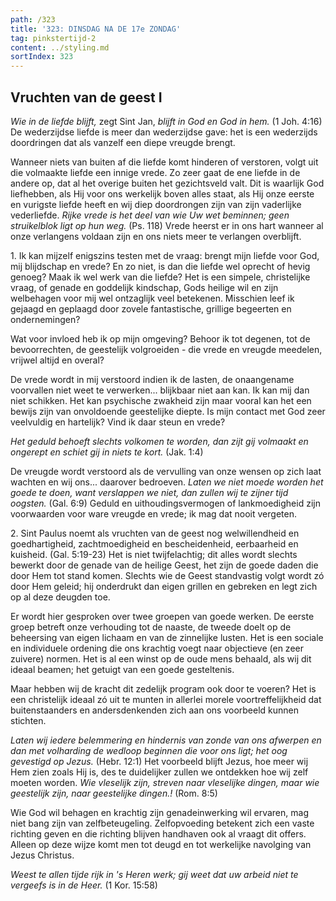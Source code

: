 ```yaml
---
path: /323
title: '323: DINSDAG NA DE 17e ZONDAG'
tag: pinkstertijd-2
content: ../styling.md
sortIndex: 323
---
```


## Vruchten van de geest I

_Wie in de liefde blijft,_ zegt Sint Jan, _blijft in God en God in hem._ (1 Joh. 4:16) De wederzijdse liefde is meer dan wederzijdse gave: het is een wederzijds doordringen dat als vanzelf een diepe vreugde brengt.

Wanneer niets van buiten af die liefde komt hinderen of verstoren, volgt uit die volmaakte liefde een innige vrede. Zo zeer gaat de ene liefde in de andere op, dat al het overige buiten het gezichtsveld valt. Dit is waarlijk God liefhebben, als Hij voor ons werkelijk boven alles staat, als Hij onze eerste en vurigste liefde heeft en wij diep doordrongen zijn van zijn vaderlijke vederliefde. _Rijke vrede is het deel van wie Uw wet beminnen; geen struikelblok ligt op hun weg._ (Ps. 118) Vrede heerst er in ons hart wanneer al onze verlangens voldaan zijn en ons niets meer te verlangen overblijft.

1\. Ik kan mijzelf enigszins testen met de vraag: brengt mijn liefde voor God, mij blijdschap en vrede? En zo niet, is dan die liefde wel oprecht of hevig genoeg? Maak ik wel werk van die liefde? Het is een simpele, christelijke vraag, of genade en goddelijk kindschap, Gods heilige wil en zijn welbehagen voor mij wel ontzaglijk veel betekenen. Misschien leef ik gejaagd en geplaagd door zovele fantastische, grillige begeerten en ondernemingen?

Wat voor invloed heb ik op mijn omgeving? Behoor ik tot degenen, tot de bevoorrechten, de geestelijk volgroeiden - die vrede en vreugde meedelen, vrijwel altijd en overal?

De vrede wordt in mij verstoord indien ik de lasten, de onaangename voorvallen niet weet te verwerken... blijkbaar niet aan kan. Ik kan mij dan niet schikken. Het kan psychische zwakheid zijn maar vooral kan het een bewijs zijn van onvoldoende geestelijke diepte. Is mijn contact met God zeer veelvuldig en hartelijk? Vind ik daar steun en vrede?

_Het geduld behoeft slechts volkomen te worden, dan zijt gij volmaakt en ongerept en schiet gij in niets te kort._ (Jak. 1:4)

De vreugde wordt verstoord als de vervulling van onze wensen op zich laat wachten en wij ons... daarover bedroeven. _Laten we niet moede worden het goede te doen, want verslappen we niet, dan zullen wij te zijner tijd oogsten._ (Gal. 6:9) Geduld en uithoudingsvermogen of lankmoedigheid zijn voorwaarden voor ware vreugde en vrede; ik mag dat nooit vergeten.

2\. Sint Paulus noemt als vruchten van de geest nog welwillendheid en goedhartigheid, zachtmoedigheid en bescheidenheid, eerbaarheid en kuisheid. (Gal. 5:19-23) Het is niet twijfelachtig; dit alles wordt slechts bewerkt door de genade van de heilige Geest, het zijn de goede daden die door Hem tot stand komen. Slechts wie de Geest standvastig volgt wordt zó door Hem geleid; hij onderdrukt dan eigen grillen en gebreken en legt zich op al deze deugden toe.

Er wordt hier gesproken over twee groepen van goede werken. De eerste groep betreft onze verhouding tot de naaste, de tweede doelt op de beheersing van eigen lichaam en van de zinnelijke lusten. Het is een sociale en individuele ordening die ons krachtig voegt naar objectieve (en zeer zuivere) normen. Het is al een winst op de oude mens behaald, als wij dit ideaal beamen; het getuigt van een goede gesteltenis.

Maar hebben wij de kracht dit zedelijk program ook door te voeren? Het is een christelijk ideaal zó uit te munten in allerlei morele voortreffelijkheid dat buitenstaanders en andersdenkenden zich aan ons voorbeeld kunnen stichten.

_Laten wij iedere belemmering en hindernis van zonde van ons afwerpen en dan met volharding de wedloop beginnen die voor ons ligt; het oog gevestigd op Jezus._ (Hebr. 12:1) Het voorbeeld blijft Jezus, hoe meer wij Hem zien zoals Hij is, des te duidelijker zullen we ontdekken hoe wij zelf moeten worden. _Wie vleselijk zijn, streven naar vleselijke dingen, maar wie geestelijk zijn, naar geestelijke dingen.!_ (Rom. 8:5)

Wie God wil behagen en krachtig zijn genadeinwerking wil ervaren, mag niet bang zijn van zelfbeteugeling. Zelfopvoeding betekent zich een vaste richting geven en die richting blijven handhaven ook al vraagt dit offers. Alleen op deze wijze komt men tot deugd en tot werkelijke navolging van Jezus Christus.

_Weest te allen tijde rijk in 's Heren werk; gij weet dat uw arbeid niet te vergeefs is in de Heer._ (1 Kor. 15:58)
